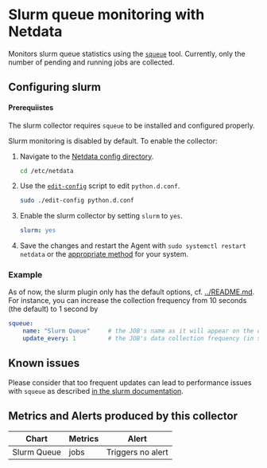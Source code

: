 <!--
title: "Slurm queue monitoring with Netdata"
custom_edit_url: https://github.com/netdata/netdata/edit/master/collectors/python.d.plugin/slurm/README.md
sidebar_label: "Slurm Queue"
-->

# Slurm queue monitoring with Netdata

Monitors slurm queue statistics using the [`squeue`](https://slurm.schedmd.com/squeue.html) tool. Currently, only the number of pending and running jobs are collected.


## Configuring slurm

#### Prerequiistes
The slurm collector requires `squeue` to be installed and configured properly.

Slurm monitoring is disabled by default. To enable the collector:  
1. Navigate to the [Netdata config directory](https://learn.netdata.cloud/docs/configure/nodes#the-netdata-config-directory).
   ```bash
   cd /etc/netdata
   ```
2. Use the [`edit-config`](https://learn.netdata.cloud/docs/configure/nodes#use-edit-config-to-edit-configuration-files) script to edit `python.d.conf`.
   ```bash
   sudo ./edit-config python.d.conf
   ```
3. Enable the slurm collector by setting `slurm` to `yes`. 

   ```yaml
   slurm: yes
   ```
   
 4. Save the changes and restart the Agent with `sudo systemctl restart netdata` or the [appropriate method](https://learn.netdata.cloud/docs/configure/start-stop-restart) for your system.

### Example

As of now, the slurm plugin only has the default options, cf. [../README.md](../README.md).
For instance, you can increase the collection frequency from 10 seconds (the default) to 1 second by

```yaml
squeue:
    name: "Slurm Queue"     # the JOB's name as it will appear on the dashboard
    update_every: 1         # the JOB's data collection frequency (in seconds)
```

## Known issues
Please consider that too frequent updates can lead to performance issues with `squeue` as described [in the slurm documentation](https://slurm.schedmd.com/squeue.html#SECTION_PERFORMANCE).

## Metrics and Alerts produced by this collector

| Chart      | Metrics     | Alert                    |
| ---------- | ----------- | ------------------------ |
| Slurm Queue | jobs | Triggers no alert |
